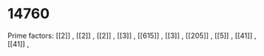 # 14760

Prime factors: [[2]] , [[2]] , [[2]] , [[3]] , [[615]] , [[3]] , [[205]] , [[5]] , [[41]] , [[41]] , 